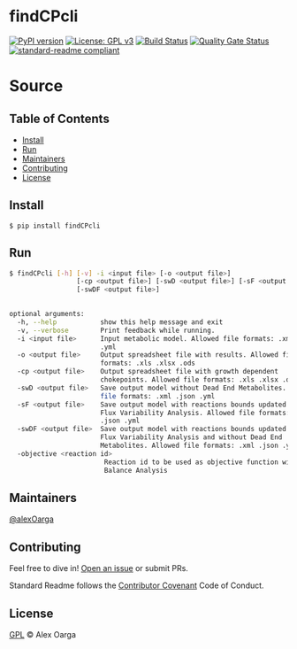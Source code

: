 # findCPcli

[![PyPI version](https://badge.fury.io/py/findCPcli.svg)](https://badge.fury.io/py/findCPcli) [![License: GPL v3](https://img.shields.io/badge/License-GPLv3-blue.svg)](https://www.gnu.org/licenses/gpl-3.0) [![Build Status](https://travis-ci.org/findCP/findCPcli.svg?branch=master)](https://travis-ci.org/findCP/findCPcli) [![Quality Gate Status](https://sonarcloud.io/api/project_badges/measure?project=findCP_findCPcli&metric=alert_status)](https://sonarcloud.io/dashboard?id=findCP_findCPcli) [![standard-readme compliant](https://img.shields.io/badge/readme%20style-standard-brightgreen.svg)](https://github.com/RichardLitt/standard-readme)

# Source
## Table of Contents
- [Install](#Install)
- [Run](#Run)
- [Maintainers](#maintainers)
- [Contributing](#contributing)
- [License](#license)

## Install
```
$ pip install findCPcli
```

## Run
```sh
$ findCPcli [-h] [-v] -i <input file> [-o <output file>]
                 [-cp <output file>] [-swD <output file>] [-sF <output file>]
                 [-swDF <output file>]

                       
optional arguments:
  -h, --help           show this help message and exit
  -v, --verbose        Print feedback while running.
  -i <input file>      Input metabolic model. Allowed file formats: .xml .json
                       .yml
  -o <output file>     Output spreadsheet file with results. Allowed file
                       formats: .xls .xlsx .ods
  -cp <output file>    Output spreadsheet file with growth dependent
                       chokepoints. Allowed file formats: .xls .xlsx .ods
  -swD <output file>   Save output model without Dead End Metabolites. Allowed
                       file formats: .xml .json .yml
  -sF <output file>    Save output model with reactions bounds updated with
                       Flux Variability Analysis. Allowed file formats: .xml
                       .json .yml
  -swDF <output file>  Save output model with reactions bounds updated with
                       Flux Variability Analysis and without Dead End
                       Metabolites. Allowed file formats: .xml .json .yml
  -objective <reaction id>
                        Reaction id to be used as objective function with Flux
                        Balance Analysis
```


## Maintainers

[@alexOarga](https://github.com/alexOarga)

## Contributing

Feel free to dive in! [Open an issue](https://github.com/findCP/findCPcli/issues/new) or submit PRs.

Standard Readme follows the [Contributor Covenant](http://contributor-covenant.org/version/1/3/0/) Code of Conduct.

## License

[GPL](LICENSE) © Alex Oarga


